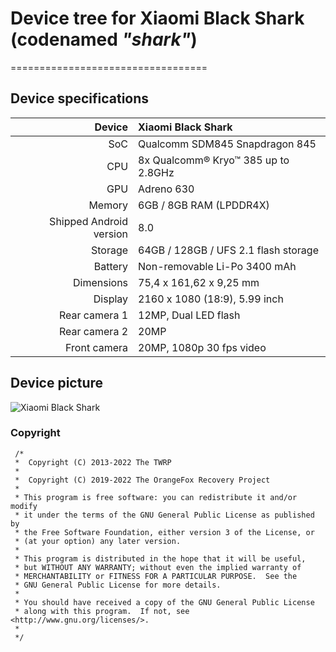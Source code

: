 # Device tree for Xiaomi Black Shark (codenamed _"shark"_)

==================================
## Device specifications

| Device                  | Xiaomi Black Shark                              |
| ----------------------: | :---------------------------------------------- |
| SoC                     | Qualcomm SDM845 Snapdragon 845                  |
| CPU                     | 8x Qualcomm® Kryo™ 385 up to 2.8GHz             |
| GPU                     | Adreno 630                                      |
| Memory                  | 6GB / 8GB RAM (LPDDR4X)                         |
| Shipped Android version | 8.0                                             |
| Storage                 | 64GB / 128GB / UFS 2.1 flash storage            |
| Battery                 | Non-removable Li-Po 3400 mAh                    |
| Dimensions              | 75,4 x 161,62 x 9,25 mm                         |
| Display                 | 2160 x 1080 (18:9), 5.99 inch                   |
| Rear camera 1           | 12MP, Dual LED flash                            |
| Rear camera 2           | 20MP                                            |
| Front camera            | 20MP, 1080p 30 fps video                        |

## Device picture

![Xiaomi Black Shark](http://puu.sh/JdBwK/7dd9e45433.png?1 "Xiaomi Black Shark")

### Copyright
 ```
  /*
  *  Copyright (C) 2013-2022 The TWRP
  *
  *  Copyright (C) 2019-2022 The OrangeFox Recovery Project
  *
  * This program is free software: you can redistribute it and/or modify
  * it under the terms of the GNU General Public License as published by
  * the Free Software Foundation, either version 3 of the License, or
  * (at your option) any later version.
  *
  * This program is distributed in the hope that it will be useful,
  * but WITHOUT ANY WARRANTY; without even the implied warranty of
  * MERCHANTABILITY or FITNESS FOR A PARTICULAR PURPOSE.  See the
  * GNU General Public License for more details.
  *
  * You should have received a copy of the GNU General Public License
  * along with this program.  If not, see <http://www.gnu.org/licenses/>.
  *
  */
  ```

